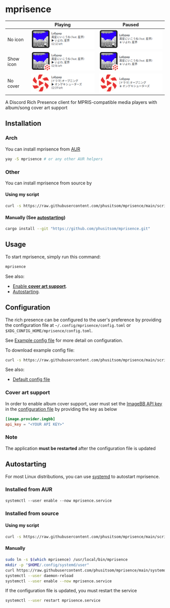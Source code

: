 # mprisence

|           | Playing                                                   | Paused                                                  |
| --------- | --------------------------------------------------------- | ------------------------------------------------------- |
| No icon   | ![Playing, No icon](assets/readme/playing-noicon.png)     | ![Paused, No icon](assets/readme/paused-noicon.png)     |
| Show icon | ![Playing, Show icon](assets/readme/playing-showicon.png) | ![Paused, Show icon](assets/readme/paused-showicon.png) |
| No cover  | ![Playing, No cover](assets/readme/playing-nocover.png)   | ![Paused, No cover](assets/readme/paused-nocover.png)   |

A Discord Rich Presence client for MPRIS-compatible media players with album/song cover art support

## Installation

### Arch

You can install mprisence from [AUR](https://aur.archlinux.org/packages/mprisence/)

```bash
yay -S mprisence # or any other AUR helpers
```

### Other

You can install mprisence from source by

#### Using my script

```bash
curl -s https://raw.githubusercontent.com/phusitsom/mprisence/main/scripts/install.sh | bash -s
```

#### Manually (See [autostarting](#autostarting))

```bash
cargo install --git "https://github.com/phusitsom/mprisence.git"
```

## Usage

To start mprisence, simply run this command:

```bash
mprisence
```

See also:
- [Enable **cover art support**](#cover-art-support).
- [Autostarting](#autostarting).

## Configuration

The rich presence can be configured to the user's preference by providing the configuration file at `~/.config/mprisence/config.toml` or `$XDG_CONFIG_HOME/mprisence/config.toml`.

See [Example config file](config/example.toml) for more detail on configuration.

To download example config file:

```bash
curl -s https://raw.githubusercontent.com/phusitsom/mprisence/main/scripts/example-config.sh | bash -s
```

See also:

- [Default config file](config/default.toml)

### Cover art support

In order to enable album cover support, user must set the [ImageBB API key](https://api.imgbb.com/) in the [configuration file](#configuration) by providing the key as below

```toml
[image.provider.imgbb]
api_key = "<YOUR API KEY>"
```

### Note

The application **must be restarted** after the configuration file is updated

## Autostarting

For most Linux distributions, you can use [systemd](https://wiki.archlinux.org/title/Systemd) to autostart mprisence.

### Installed from AUR

```
systemctl --user enable --now mprisence.service
```

### Installed from source

#### Using my script

```bash
curl -s https://raw.githubusercontent.com/phusitsom/mprisence/main/scripts/autostart.sh | bash -s
```

#### Manually

```bash
sudo ln -s $(which mprisence) /usr/local/bin/mprisence
mkdir -p "$HOME/.config/systemd/user"
curl https://raw.githubusercontent.com/phusitsom/mprisence/main/systemd/mprisence-local.service >"$HOME/.config/systemd/user/mprisence.service"
systemctl --user daemon-reload
systemctl --user enable --now mprisence.service
```

If the configuration file is updated, you must restart the service

```bash
systemctl --user restart mprisence.service
```
